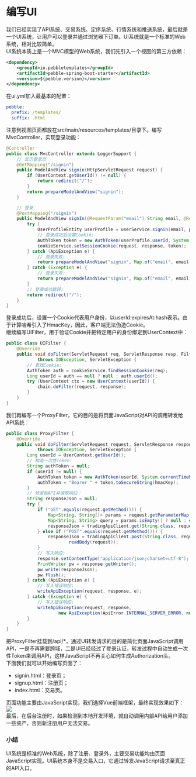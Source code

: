 # 编写UI

我们已经实现了API系统、交易系统、定序系统、行情系统和推送系统，最后就差一个UI系统，让用户可以登录并通过浏览器下订单。UI系统就是一个标准的Web系统，相对比较简单。<br />UI系统本质上是一个MVC模型的Web系统，我们先引入一个视图的第三方依赖：
```xml
<dependency>
    <groupId>io.pebbletemplates</groupId>
    <artifactId>pebble-spring-boot-starter</artifactId>
    <version>${pebble.version}</version>
</dependency>
```
在ui.yml加入最基本的配置：
```yaml
pebble:
  prefix: /templates/
  suffix: .html
```
注意到视图页面都放在src/main/resources/templates/目录下。编写MvcController，实现登录功能：
```java
@Controller
public class MvcController extends LoggerSupport {
    // 显示登录页
    @GetMapping("/signin")
    public ModelAndView signin(HttpServletRequest request) {
        if (UserContext.getUserId() != null) {
            return redirect("/");
        }
        return prepareModelAndView("signin");
    }

    // 登录
    @PostMapping("/signin")
    public ModelAndView signIn(@RequestParam("email") String email, @RequestParam("password") String password, HttpServletRequest request, HttpServletResponse response) {
        try {
            UserProfileEntity userProfile = userService.signin(email, password);
            // 登录成功后设置Cookie:
            AuthToken token = new AuthToken(userProfile.userId, System.currentTimeMillis() + 1000 * cookieService.getExpiresInSeconds());
            cookieService.setSessionCookie(request, response, token);
        } catch (ApiException e) {
            // 登录失败:
            return prepareModelAndView("signin", Map.of("email", email, "error", "Invalid email or password."));
        } catch (Exception e) {
            // 登录失败:
            return prepareModelAndView("signin", Map.of("email", email, "error", "Internal server error."));
        }
        // 登录成功跳转:
        return redirect("/");
    }
}
```
登录成功后，设置一个Cookie代表用户身份，以userId:expiresAt:hash表示。由于计算哈希引入了HmacKey，因此，客户端无法伪造Cookie。<br />继续编写UIFilter，用于验证Cookie并把特定用户的身份绑定到UserContext中：
```java
public class UIFilter {
    @Override
    public void doFilter(ServletRequest req, ServletResponse resp, FilterChain chain)
            throws IOException, ServletException {
        // 查找Cookie:
        AuthToken auth = cookieService.findSessionCookie(req);
        Long userId = auth == null ? null : auth.userId();
        try (UserContext ctx = new UserContext(userId)) {
            chain.doFilter(request, response);
        }
    }
}
```
我们再编写一个ProxyFilter，它的目的是将页面JavaScript对API的调用转发给API系统：
```java
public class ProxyFilter {
    @Override
    public void doFilter(ServletRequest request, ServletResponse response, FilterChain chain)
            throws IOException, ServletException {
        Long userId = UserContext.getUserId();
        // 构造一次性Token:
        String authToken = null;
        if (userId != null) {
            AuthToken token = new AuthToken(userId, System.currentTimeMillis() + 60_000);
            authToken = "Bearer " + token.toSecureString(hmacKey);
        }
        // 转发到API并读取响应：
        String responseJson = null;
        try {
            if ("GET".equals(request.getMethod())) {
                Map<String, String[]> params = request.getParameterMap();
                Map<String, String> query = params.isEmpty() ? null : convertParams(params);
                responseJson = tradingApiClient.get(String.class, request.getRequestURI(), authToken, query);
            } else if ("POST".equals(request.getMethod())) {
                responseJson = tradingApiClient.post(String.class, request.getRequestURI(), authToken,
                        readBody(request));
            }
            // 写入响应:
            response.setContentType("application/json;charset=utf-8");
            PrintWriter pw = response.getWriter();
            pw.write(responseJson);
            pw.flush();
        } catch (ApiException e) {
            // 写入错误响应:
            writeApiException(request, response, e);
        } catch (Exception e) {
            // 写入错误响应:
            writeApiException(request, response,
                    new ApiException(ApiError.INTERNAL_SERVER_ERROR, null, e.getMessage()));
        }
    }
}
```
把ProxyFilter挂载到/api/*，通过UI转发请求的目的是简化页面JavaScript调用API，一是不再需要跨域，二是UI已经经过了登录认证，转发过程中自动生成一次性Token来调用API，这样JavaScript不再关心如何生成Authorization头。<br />下面我们就可以开始编写页面了：

- signin.html：登录页；
- signup.html：注册页；
- index.html：交易页。

页面功能主要由JavaScript实现，我们选择Vue前端框架，最终实现效果如下：<br />![](https://cdn.nlark.com/yuque/0/2024/png/763022/1708686566226-93fde314-3b87-49b7-95ba-772a169b7dd6.png#averageHue=%23fdfdfd&clientId=u22f28c45-fb06-4&from=paste&id=u25e2162d&originHeight=653&originWidth=800&originalType=url&ratio=1&rotation=0&showTitle=false&status=done&style=none&taskId=u0acc2e52-5249-497a-91b8-e92b1c226e6&title=)<br />最后，在后台注册时，如果检测到本地开发环境，就自动调用内部API给用户添加一些资产，否则新注册用户无法交易。
### 小结
UI系统是标准的Web系统，除了注册、登录外，主要交易功能均由页面JavaScript实现。UI系统本身不是交易入口，它通过转发JavaScript请求至真正的API入口。

